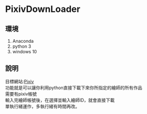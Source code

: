 # PixivDownLoader

## 環境
1. Anaconda
2. python 3
3. windows 10

## 說明

目標網站:[Pixiv](https://www.pixiv.net)<br>
功能就是可以讓你利用python直接下載下來你所指定的繪師的所有作品<br>
需要有pixiv帳號<br>
輸入完繪師帳號後，在選擇並輸入繪師ID，就會直接下載<br>
單執行緒運作，多執行緒有時間再改。<br>
